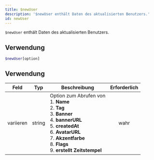 ```yaml
---
title: $newUser
description: '$newUser enthält Daten des aktualisierten Benutzers.'
id: newUser
---
```


`$newUser` enthält Daten des aktualisierten Benutzers.

## Verwendung

```php
$newUser[option]
```

## Verwendung

| Feld      | Typ    | Beschreibung                                                                                                                                                                                                                                                                                    | Erforderlich |
| --------- | ------ | ----------------------------------------------------------------------------------------------------------------------------------------------------------------------------------------------------------------------------------------------------------------------------------------------- |:------------:|
| variieren | string | Option zum Abrufen von <br /> 1. **Name** <br /> 2. **Tag** <br /> 3. **Banner** <br /> 4. **bannerURL** <br /> 5. **createdAt** <br /> 6. **AvatarURL** <br /> 7. **Akzentfarbe** <br /> 8. **Flags** <br /> 9. **erstellt Zeitstempel** |     wahr     |
